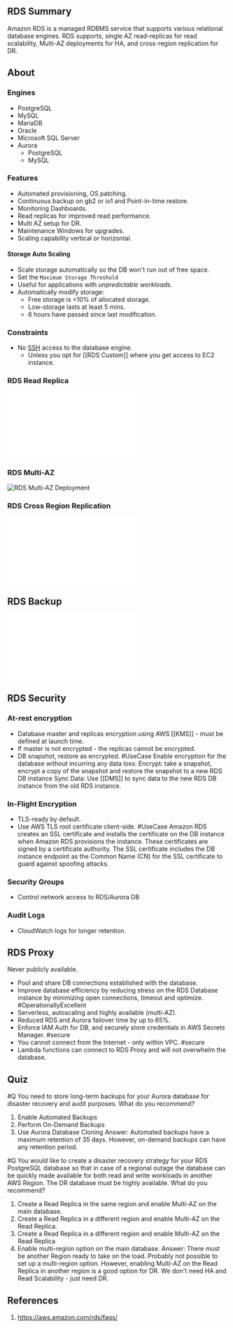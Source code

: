 ## RDS Summary
Amazon RDS is a managed RDBMS service that supports various relational database engines. RDS supports, single AZ read-replicas for read scalability, Multi-AZ deployments for HA, and cross-region replication for DR.


## About
### Engines
- PostgreSQL
- MySQL
- MariaDB
- Oracle
- Microsoft SQL Server
- Aurora 
	- PostgreSQL
	- MySQL
### Features
- Automated provisioning, OS patching.
- Continuous backup on gb2 or io1 and Point-in-time restore.
- Monitoring Dashboards.
- Read replicas for improved read performance.
- Multi AZ setup for DR.
- Maintenance Windows for upgrades.
- Scaling capability vertical or horizontal.
#### Storage Auto Scaling
- Scale storage automatically so the DB won't run out of free space.
- Set the `Maximum Storage Threshold`
- Useful for applications with _unpredictable workloads_.
- Automatically modify storage:
	- Free storage is <10% of allocated storage.
	- Low-storage lasts at least 5 mins.
	- 6 hours have passed since last modification.
### Constraints
- No [SSH](SSH.md) access to the database engine.
	- Unless you opt for [[RDS Custom]] where you get access to EC2 instance.

### RDS Read Replica
![RDS Read Replicas](RDS%20Read%20Replicas.md#Summary)

### RDS Multi-AZ
![RDS Multi-AZ Deployment](RDS%20Multi-AZ%20deployments#Summary)

### RDS Cross Region Replication
![RDS Cross Region Replication](RDS%20Cross%20Region%20Replication.md#Summary)

## RDS Backup
![RDS Backup](RDS%20Backup.md#RDS%20Backup%20Summary)

## RDS Security

### At-rest encryption
  - Database master and replicas encryption using AWS [[KMS]] - must be defined at launch time.
  - If master is not encrypted - the replicas cannot be encrypted.
  - DB snapshot, restore as encrypted.
#UseCase Enable encryption for the database without incurring any data loss:
Encrypt: take a snapshot, encrypt a copy of the snapshot and restore the snapshot to a new RDS DB instance
Sync Data: Use [[DMS]] to sync data to the new RDS DB instance from the old RDS instance.
### In-Flight Encryption
- TLS-ready by default. 
- Use AWS TLS root certificate client-side.
#UseCase Amazon RDS creates an SSL certificate and installs the certificate on the DB instance when Amazon RDS provisions the instance. These certificates are signed by a certificate authority. The SSL certificate includes the DB instance endpoint as the Common Name (CN) for the SSL certificate to guard against spoofing attacks.
### Security Groups
- Control network access to RDS/Aurora DB
### Audit Logs
- CloudWatch logs for longer retention.
## RDS Proxy
Never publicly available.
- Pool and share DB connections established with the database.
- Improve database efficiency by reducing stress on the RDS Database instance by minimizing open connections, timeout and optimize. #OperationallyExcellent
- Serverless, autoscaling and highly available (multi-AZ).
- Reduced RDS and Aurora failover time by up to 65%.
- Enforce IAM Auth for DB, and securely store credentials in AWS Secrets Manager. #secure 
- You cannot connect from the Internet - only within VPC. #secure
- Lambda functions can connect to RDS Proxy and will not overwhelm the database.

## Quiz
#Q You need to store long-term backups for your Aurora database for disaster recovery and audit purposes. What do you recommend?
1. Enable Automated Backups
2. Perform On-Demand Backups
3. Use Aurora Database Cloning
	Answer: Automated backups have a maximum retention of 35 days. However, on-demand backups can have any retention period.
	
#Q You would like to create a disaster recovery strategy for your RDS PostgreSQL database so that in case of a regional outage the database can be quickly made available for both read and write workloads in another AWS Region. The DR database must be highly available. What do you recommend?
1. Create a Read Replica in the same region and enable Multi-AZ on the main database.
2. Create a Read Replica in a different region and enable Multi-AZ on the Read Replica.
3. Create a Read Replica in a different region and enable Multi-AZ on the Read Replica
4. Enable multi-region option on the main database.
Answer: There must be another Region ready to take on the load. Probably not possible to set up a multi-region option. However, enabling Multi-AZ on the Read Replica in another region is a good option for DR. We don't need HA and Read Scalability - just need DR.
## References
1. https://aws.amazon.com/rds/faqs/